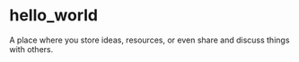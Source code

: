 # hello_world
A place where you store ideas, resources, or even share and discuss things with others.
